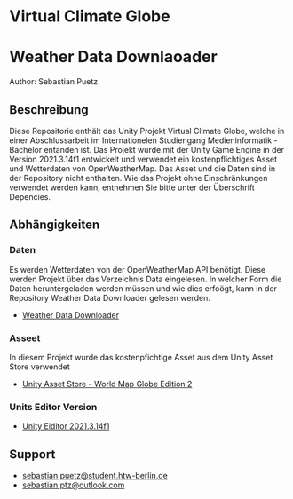 # Virtual Climate Globe
# Weather Data Downlaoader
Author: Sebastian Puetz

## Beschreibung
Diese Repositorie enthält das Unity Projekt Virtual Climate Globe, welche in einer Abschlussarbeit im Internationelen Studiengang Medieninformatik - Bachelor entanden ist. Das Projekt wurde mit der Unity Game Engine in der Version 2021.3.14f1 entwickelt und verwendet ein kostenpflichtiges Asset und Wetterdaten von OpenWeatherMap. Das Asset und die Daten sind in der Repository nicht enthalten. Wie das Projekt ohne Einschränkungen verwendet werden kann, entnehmen Sie bitte unter der Überschrift Depencies.

## Abhängigkeiten

### Daten
Es werden Wetterdaten von der OpenWeatherMap API benötigt. Diese werden Projekt über das Verzeichnis Data eingelesen. In welcher Form die Daten heruntergeladen werden müssen und wie dies erfoögt, kann in der Repository Weather Data Downloader gelesen werden.
- [Weather Data Downloader](https://github.com/sebastian-ptz/weather-data-downloader)

### Asseet
In diesem Projekt wurde das kostenpfichtige Asset aus dem Unity Asset Store verwendet
- [Unity Asset Store -  World Map Globe Edition 2](https://assetstore.unity.com/packages/tools/gui/world-map-globe-edition-2-150643)

### Units Editor Version
- [Unity Eiditor 2021.3.14f1]([https://www.python.org/](https://unity.com/releases/editor/whats-new/2021.3.14))

## Support
- sebastian.puetz@student.htw-berlin.de
- sebastian.ptz@outlook.com
